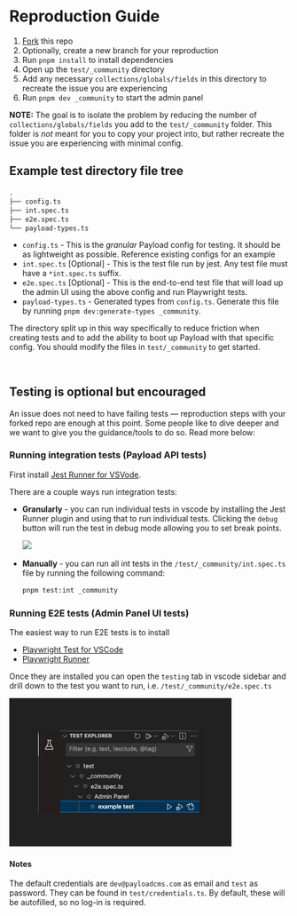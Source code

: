 # Reproduction Guide

1. [Fork](https://github.com/mzinga-io/mzinga-core/fork) this repo
2. Optionally, create a new branch for your reproduction
3. Run `pnpm install` to install dependencies
4. Open up the `test/_community` directory
5. Add any necessary `collections/globals/fields` in this directory to recreate the issue you are experiencing
6. Run `pnpm dev _community` to start the admin panel

**NOTE:** The goal is to isolate the problem by reducing the number of `collections/globals/fields` you add to the `test/_community` folder. This folder is _not_ meant for you to copy your project into, but rather recreate the issue you are experiencing with minimal config.

## Example test directory file tree

```text
.
├── config.ts
├── int.spec.ts
├── e2e.spec.ts
└── payload-types.ts
```

- `config.ts` - This is the _granular_ Payload config for testing. It should be as lightweight as possible. Reference existing configs for an example
- `int.spec.ts` [Optional] - This is the test file run by jest. Any test file must have a `*int.spec.ts` suffix.
- `e2e.spec.ts` [Optional] - This is the end-to-end test file that will load up the admin UI using the above config and run Playwright tests.
- `payload-types.ts` - Generated types from `config.ts`. Generate this file by running `pnpm dev:generate-types _community`.

The directory split up in this way specifically to reduce friction when creating tests and to add the ability to boot up Payload with that specific config. You should modify the files in `test/_community` to get started.

<br />

## Testing is optional but encouraged

An issue does not need to have failing tests — reproduction steps with your forked repo are enough at this point. Some people like to dive deeper and we want to give you the guidance/tools to do so. Read more below:

### Running integration tests (Payload API tests)

First install [Jest Runner for VSVode](https://marketplace.visualstudio.com/items?itemName=firsttris.vscode-jest-runner).

There are a couple ways run integration tests:

- **Granularly** - you can run individual tests in vscode by installing the Jest Runner plugin and using that to run individual tests. Clicking the `debug` button will run the test in debug mode allowing you to set break points.

  <img src="https://raw.githubusercontent.com/mzinga-io/mzinga/main/packages/mzinga/src/admin/assets/images/github/int-debug.png" />

- **Manually** - you can run all int tests in the `/test/_community/int.spec.ts` file by running the following command:

  ```bash
  pnpm test:int _community
  ```

### Running E2E tests (Admin Panel UI tests)

The easiest way to run E2E tests is to install

- [Playwright Test for VSCode](https://marketplace.visualstudio.com/items?itemName=ms-playwright.playwright)
- [Playwright Runner](https://marketplace.visualstudio.com/items?itemName=ortoni.ortoni)

Once they are installed you can open the `testing` tab in vscode sidebar and drill down to the test you want to run, i.e. `/test/_community/e2e.spec.ts`

<img src="https://raw.githubusercontent.com/mzinga-io/mzinga-core/main/packages/mzinga/src/admin/assets/images/github/e2e-debug.png" />

#### Notes

The default credentials are `dev@payloadcms.com` as email and `test` as password. They can be found in `test/credentials.ts`. By default, these will be autofilled, so no log-in is required.
